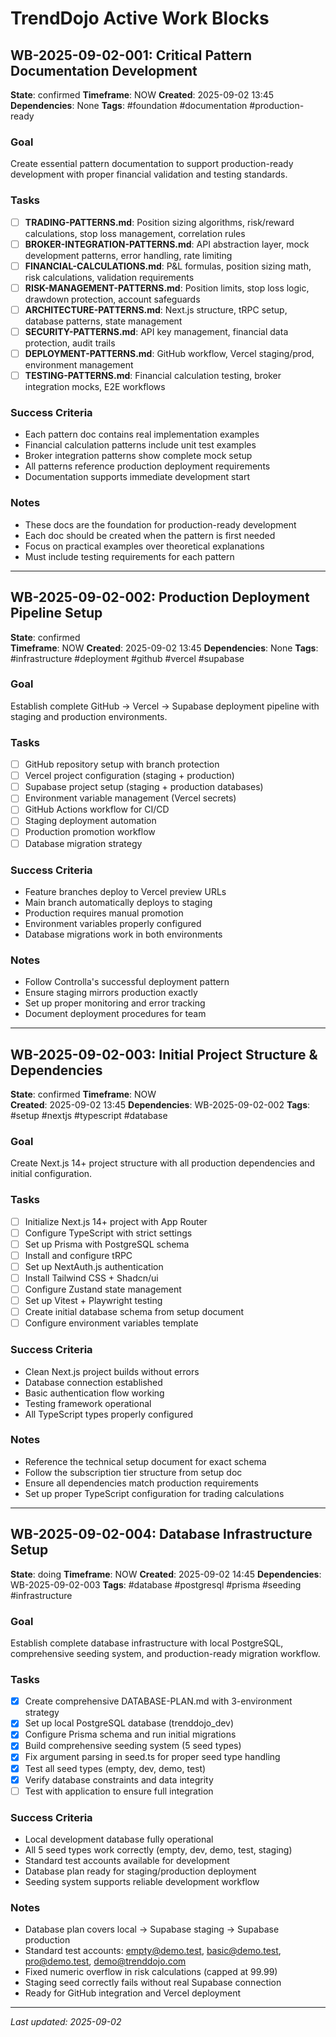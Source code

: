 # TrendDojo Active Work Blocks

## WB-2025-09-02-001: Critical Pattern Documentation Development
**State**: confirmed
**Timeframe**: NOW
**Created**: 2025-09-02 13:45
**Dependencies**: None
**Tags**: #foundation #documentation #production-ready

### Goal
Create essential pattern documentation to support production-ready development with proper financial validation and testing standards.

### Tasks
- [ ] **TRADING-PATTERNS.md**: Position sizing algorithms, risk/reward calculations, stop loss management, correlation rules
- [ ] **BROKER-INTEGRATION-PATTERNS.md**: API abstraction layer, mock development patterns, error handling, rate limiting
- [ ] **FINANCIAL-CALCULATIONS.md**: P&L formulas, position sizing math, risk calculations, validation requirements
- [ ] **RISK-MANAGEMENT-PATTERNS.md**: Position limits, stop loss logic, drawdown protection, account safeguards  
- [ ] **ARCHITECTURE-PATTERNS.md**: Next.js structure, tRPC setup, database patterns, state management
- [ ] **SECURITY-PATTERNS.md**: API key management, financial data protection, audit trails
- [ ] **DEPLOYMENT-PATTERNS.md**: GitHub workflow, Vercel staging/prod, environment management
- [ ] **TESTING-PATTERNS.md**: Financial calculation testing, broker integration mocks, E2E workflows

### Success Criteria
- Each pattern doc contains real implementation examples
- Financial calculation patterns include unit test examples
- Broker integration patterns show complete mock setup
- All patterns reference production deployment requirements
- Documentation supports immediate development start

### Notes
- These docs are the foundation for production-ready development
- Each doc should be created when the pattern is first needed
- Focus on practical examples over theoretical explanations
- Must include testing requirements for each pattern

---

## WB-2025-09-02-002: Production Deployment Pipeline Setup
**State**: confirmed  
**Timeframe**: NOW
**Created**: 2025-09-02 13:45
**Dependencies**: None
**Tags**: #infrastructure #deployment #github #vercel #supabase

### Goal
Establish complete GitHub → Vercel → Supabase deployment pipeline with staging and production environments.

### Tasks
- [ ] GitHub repository setup with branch protection
- [ ] Vercel project configuration (staging + production)
- [ ] Supabase project setup (staging + production databases)
- [ ] Environment variable management (Vercel secrets)
- [ ] GitHub Actions workflow for CI/CD
- [ ] Staging deployment automation
- [ ] Production promotion workflow
- [ ] Database migration strategy

### Success Criteria
- Feature branches deploy to Vercel preview URLs
- Main branch automatically deploys to staging
- Production requires manual promotion
- Environment variables properly configured
- Database migrations work in both environments

### Notes
- Follow Controlla's successful deployment pattern
- Ensure staging mirrors production exactly
- Set up proper monitoring and error tracking
- Document deployment procedures for team

---

## WB-2025-09-02-003: Initial Project Structure & Dependencies
**State**: confirmed
**Timeframe**: NOW  
**Created**: 2025-09-02 13:45
**Dependencies**: WB-2025-09-02-002
**Tags**: #setup #nextjs #typescript #database

### Goal
Create Next.js 14+ project structure with all production dependencies and initial configuration.

### Tasks
- [ ] Initialize Next.js 14+ project with App Router
- [ ] Configure TypeScript with strict settings
- [ ] Set up Prisma with PostgreSQL schema
- [ ] Install and configure tRPC
- [ ] Set up NextAuth.js authentication
- [ ] Install Tailwind CSS + Shadcn/ui
- [ ] Configure Zustand state management
- [ ] Set up Vitest + Playwright testing
- [ ] Create initial database schema from setup document
- [ ] Configure environment variables template

### Success Criteria
- Clean Next.js project builds without errors
- Database connection established
- Basic authentication flow working
- Testing framework operational
- All TypeScript types properly configured

### Notes
- Reference the technical setup document for exact schema
- Follow the subscription tier structure from setup doc
- Ensure all dependencies match production requirements
- Set up proper TypeScript configuration for trading calculations

---

## WB-2025-09-02-004: Database Infrastructure Setup
**State**: doing
**Timeframe**: NOW
**Created**: 2025-09-02 14:45
**Dependencies**: WB-2025-09-02-003
**Tags**: #database #postgresql #prisma #seeding #infrastructure

### Goal
Establish complete database infrastructure with local PostgreSQL, comprehensive seeding system, and production-ready migration workflow.

### Tasks
- [x] Create comprehensive DATABASE-PLAN.md with 3-environment strategy
- [x] Set up local PostgreSQL database (trenddojo_dev)
- [x] Configure Prisma schema and run initial migrations
- [x] Build comprehensive seeding system (5 seed types)
- [x] Fix argument parsing in seed.ts for proper seed type handling
- [x] Test all seed types (empty, dev, demo, test)
- [x] Verify database constraints and data integrity
- [ ] Test with application to ensure full integration

### Success Criteria
- Local development database fully operational
- All 5 seed types work correctly (empty, dev, demo, test, staging)
- Standard test accounts available for development
- Database plan ready for staging/production deployment
- Seeding system supports reliable development workflow

### Notes
- Database plan covers local → Supabase staging → Supabase production
- Standard test accounts: empty@demo.test, basic@demo.test, pro@demo.test, demo@trenddojo.com
- Fixed numeric overflow in risk calculations (capped at 99.99)
- Staging seed correctly fails without real Supabase connection
- Ready for GitHub integration and Vercel deployment

---

*Last updated: 2025-09-02*